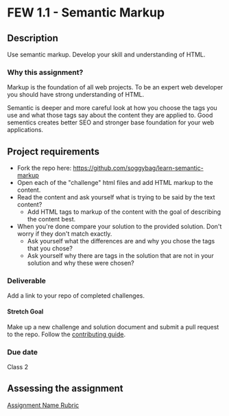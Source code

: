 # FEW 1.1 - Semantic Markup

## Description 

Use semantic markup. Develop your skill and understanding of HTML. 

### Why this assignment?

Markup is the foundation of all web projects. To be an expert web developer you should have strong understanding of HTML. 

Semantic is deeper and more careful look at how you choose the tags you use and what those tags say about the content they are applied to. Good sementics creates better SEO and stronger base foundation for your web applications. 

## Project requirements

- Fork the repo here: https://github.com/soggybag/learn-semantic-markup
- Open each of the "challenge" html files and add HTML markup to 
the content.
- Read the content and ask yourself what is trying to be said by the text content?
  - Add HTML tags to markup of the content with the goal of describing the content best.  
- When you're done compare your solution to the provided solution. Don't worry if they don't match exactly. 
  - Ask yourself what the differences are and why you chose the tags that you chose? 
  - Ask yourself why there are tags in the solution that are not in your solution and why these were chosen?

### Deliverable

Add a link to your repo of completed challenges. 

#### Stretch Goal 

Make up a new challenge and solution document and submit a pull request to the repo. Follow the [contributing guide](https://github.com/soggybag/learn-semantic-markup/contributing.md). 

### Due date

Class 2

## Assessing the assignment

[Assignment Name Rubric](./assignment-01-rubric.md)



